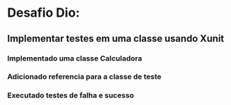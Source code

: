 # Desafio Dio: 
## Implementar testes em uma classe usando Xunit
### Implementado uma classe Calculadora
### Adicionado referencia para a classe de teste
### Executado testes de falha e sucesso
